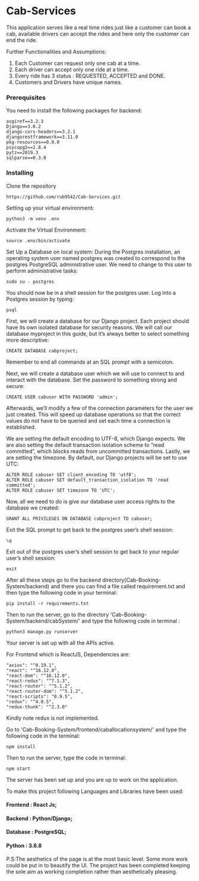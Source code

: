 # Cab-Services

This application serves like a real time rides just like a customer can book a cab, available drivers can accept the rides and here only the customer can end the ride.

 Further Functionalities and Assumptions:

1. Each Customer can request only one cab at a time.
2. Each driver can accept only one ride at a time.
3. Every ride has 3 status : REQUESTED, ACCEPTED and DONE.
4. Customers and Drivers have unique names.


### Prerequisites 

You need to install the following packages for backend:

```
asgiref==3.2.3
Django==3.0.2
django-cors-headers==3.2.1
djangorestframework==3.11.0
pkg-resources==0.0.0
psycopg2==2.8.4
pytz==2019.3
sqlparse==0.3.0
```
### Installing

Clone the repository

```
https://github.com/rub9542/Cab-Services.git
```
Setting up your virtual environment:
```
python3 -m venv .env
```
Activate the Virtual Environment:
```
source .env/bin/activate
```
Set Up a Database on local system: 
During the Postgres installation, an operating system user named postgres was created to correspond to the postgres PostgreSQL administrative user. We need to change to this user to perform administrative tasks:
```
sudo su - postgres
```
You should now be in a shell session for the postgres user. Log into a Postgres session by typing:
```
psql
```
First, we will create a database for our Django project. Each project should have its own isolated database for security reasons. We will call our database myproject in this guide, but it’s always better to select something more descriptive:
```
CREATE DATABASE cabproject;
```
Remember to end all commands at an SQL prompt with a semicolon.

Next, we will create a database user which we will use to connect to and interact with the database. Set the password to something strong and secure:
```
CREATE USER cabuser WITH PASSWORD 'admin';
```
Afterwards, we’ll modify a few of the connection parameters for the user we just created. This will speed up database operations so that the correct values do not have to be queried and set each time a connection is established.

We are setting the default encoding to UTF-8, which Django expects. We are also setting the default transaction isolation scheme to “read committed”, which blocks reads from uncommitted transactions. Lastly, we are setting the timezone. By default, our Django projects will be set to use UTC:
```
ALTER ROLE cabuser SET client_encoding TO 'utf8';
ALTER ROLE cabuser SET default_transaction_isolation TO 'read committed';
ALTER ROLE cabuser SET timezone TO 'UTC';
```
Now, all we need to do is give our database user access rights to the database we created:
```
GRANT ALL PRIVILEGES ON DATABASE cabproject TO cabuser;
```
Exit the SQL prompt to get back to the postgres user’s shell session:
```
\q
```
Exit out of the postgres user’s shell session to get back to your regular user’s shell session:
```
exit
```

After all these steps go to the backend directory(Cab-Booking-System/backend) and there you can find a file called requirement.txt and then type the following code in your terminal:
```
pip install -r requirements.txt
```
Then to run the server, go to the directory 'Cab-Booking-System/backend/cabSystem/' and type the following code in terminal :
```
python3 manage.py runserver
```
Your server is set up with all the APIs active.

For Frontend which is ReactJS, Dependencies are: 
```
"axios": "^0.19.1",
"react": "^16.12.0",
"react-dom": "^16.12.0",
"react-redux": "^7.1.3",
"react-router": "^5.1.2",
"react-router-dom": "^5.1.2",
"react-scripts": "0.9.5",
"redux": "^4.0.5",
"redux-thunk": "^2.3.0"
```
Kindly note redux is not implemented.

Go to 'Cab-Booking-System/frontend/caballocationsystem/' and type the following code in the terminal:
```
npm install
```

Then to run the server, type the code in terminal:
```
npm start
```
The server has been set up and you are up to work on the application.
    
To make this project following Languages and Libraries have been used:
#### Frontend : React Js;
#### Backend : Python/Django;
#### Database : PostgreSQL;
#### Python : 3.6.8


P.S:The aesthetics of the page is at the most basic level. Some more work could be put in to beautify the UI. The project has been completed keeping the sole aim as working completion rather than aesthetically pleasing.




